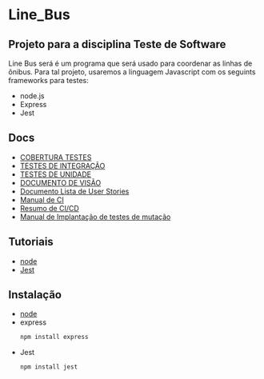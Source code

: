 # Line_Bus
## Projeto para a disciplina Teste de Software

Line Bus será é um programa que será usado para coordenar as linhas de ônibus. Para tal projeto, usaremos a linguagem Javascript com os seguints frameworks para testes:
- node.js
- Express
- Jest

## Docs
- [COBERTURA TESTES](https://github.com/GabrielBFelix/Line_Bus/blob/main/docs/COBERTURA_TESTES.md)
- [TESTES DE INTEGRAÇÃO](https://github.com/GabrielBFelix/Line_Bus/blob/main/docs/TESTE_INTEGRACAO.md)
- [TESTES DE UNIDADE](https://github.com/GabrielBFelix/Line_Bus/blob/main/docs/TESTE_UNIDADE.md)
- [DOCUMENTO DE VISÃO](https://github.com/GabrielBFelix/Line_Bus/blob/develop/docs/REQUISITOS.md)
- [Documento Lista de User Stories](https://github.com/GabrielBFelix/Line_Bus/blob/develop/docs/USER_STORIES.md)
- [Manual de CI](https://github.com/GabrielBFelix/Line_Bus/blob/develop/docs/Manual_CI.md)
- [Resumo de CI/CD](https://github.com/GabrielBFelix/Line_Bus/blob/develop/docs/Resumo%20sobre%20CI%20CD.md)
- [Manual de Implantação de testes de mutação](https://github.com/GabrielBFelix/Line_Bus/blob/develop/docs/Manual_de_Implantacao.md)

## Tutoriais
- [node](https://www.youtube.com/watch?v=CjQMi8mv2Do)
- [Jest](https://jestjs.io/docs/en/getting-started)

## Instalação
- [node](https://nodejs.org/en/)
- express 
  ```sh
  npm install express
  ```
- Jest
  ```sh
  npm install jest
  ```
